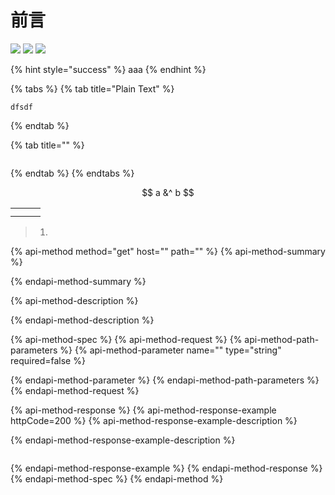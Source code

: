 # 前言

 ![](https://img.shields.io/badge/Language-Golang-brightred.svg) ![](https://img.shields.io/badge/学习方式-在线阅读-brightgreen.svg) ![](https://img.shields.io/github/stars/coredumptoday/gopherhole.svg)

{% hint style="success" %}
aaa
{% endhint %}

{% tabs %}
{% tab title="Plain Text" %}
```text
dfsdf

```
{% endtab %}

{% tab title="" %}
```

```
{% endtab %}
{% endtabs %}

$$
a &^ b
$$

|  |  |  |
| :---: | :---: | :---: |
|  |  |  |
|  |  |  |

> 1.

{% api-method method="get" host="" path="" %}
{% api-method-summary %}

{% endapi-method-summary %}

{% api-method-description %}

{% endapi-method-description %}

{% api-method-spec %}
{% api-method-request %}
{% api-method-path-parameters %}
{% api-method-parameter name="" type="string" required=false %}

{% endapi-method-parameter %}
{% endapi-method-path-parameters %}
{% endapi-method-request %}

{% api-method-response %}
{% api-method-response-example httpCode=200 %}
{% api-method-response-example-description %}

{% endapi-method-response-example-description %}

```

```
{% endapi-method-response-example %}
{% endapi-method-response %}
{% endapi-method-spec %}
{% endapi-method %}

